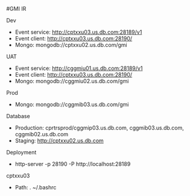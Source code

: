#GMI IR

Dev
- Event service: http://cptxxu03.us.db.com:28189/v1
- Event client: http://cptxxu03.us.db.com:28190/
- Mongo: mongodb://cptxxu02.us.db.com/gmi

UAT
- Event service: http://cggmiu01.us.db.com:28189/v1
- Event client: http://cptxxu03.us.db.com:28190/
- Mongo: mongodb://cggmiu02.us.db.com/gmi

Prod

- Mongo: mongodb://cggmib03.us.db.com/gmi


Database
- Production: cprtrsprod/cggmip03.us.db.com, cggmib03.us.db.com, cggmib02.us.db.com
- Staging: http://cptxxu02.us.db.com

Deployment
- http-server -p 28190 -P http://localhost:28189

cptxxu03
- Path: . ~/.bashrc
